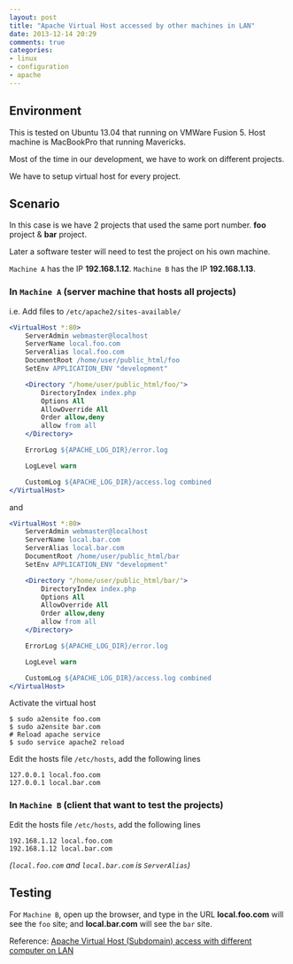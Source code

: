 ```yaml
---
layout: post
title: "Apache Virtual Host accessed by other machines in LAN"
date: 2013-12-14 20:29
comments: true
categories: 
- linux
- configuration
- apache
---
```


## Environment

This is tested on Ubuntu 13.04 that running on VMWare Fusion 5. Host machine is MacBookPro that running Mavericks.

Most of the time in our development, we have to work on different projects.

We have to setup virtual host for every project.

## Scenario
In this case is we have 2 projects that used the same port number. **foo** project & **bar** project.

Later a software tester will need to test the project on his own machine.

`Machine A` has the IP **192.168.1.12**. `Machine B` has the IP **192.168.1.13**.

### In `Machine A` (server machine that hosts all projects)
i.e. Add files to `/etc/apache2/sites-available/`

```apache foo.com
<VirtualHost *:80>
    ServerAdmin webmaster@localhost
    ServerName local.foo.com
    ServerAlias local.foo.com
    DocumentRoot /home/user/public_html/foo
    SetEnv APPLICATION_ENV "development"

    <Directory "/home/user/public_html/foo/">
        DirectoryIndex index.php
        Options All
        AllowOverride All
        Order allow,deny
        allow from all
    </Directory>

    ErrorLog ${APACHE_LOG_DIR}/error.log

    LogLevel warn

    CustomLog ${APACHE_LOG_DIR}/access.log combined
</VirtualHost>
```

and

```apache bar.com
<VirtualHost *:80>
    ServerAdmin webmaster@localhost
    ServerName local.bar.com
    ServerAlias local.bar.com
    DocumentRoot /home/user/public_html/bar
    SetEnv APPLICATION_ENV "development"

    <Directory "/home/user/public_html/bar/">
        DirectoryIndex index.php
        Options All
        AllowOverride All
        Order allow,deny
        allow from all
    </Directory>

    ErrorLog ${APACHE_LOG_DIR}/error.log

    LogLevel warn

    CustomLog ${APACHE_LOG_DIR}/access.log combined
</VirtualHost>
```

Activate the virtual host

```
$ sudo a2ensite foo.com
$ sudo a2ensite bar.com
# Reload apache service
$ sudo service apache2 reload
```

Edit the hosts file `/etc/hosts`, add the following lines

```text hosts
127.0.0.1 local.foo.com
127.0.0.1 local.bar.com
```

### In `Machine B` (client that want to test the projects)

Edit the hosts file `/etc/hosts`, add the following lines

```text hosts
192.168.1.12 local.foo.com
192.168.1.12 local.bar.com
```

_(`local.foo.com` and `local.bar.com` is `ServerAlias`)_

## Testing
For `Machine B`, open up the browser, and type in the URL **local.foo.com** will see the `foo` site; and **local.bar.com** will see the `bar` site.

Reference: [Apache Virtual Host (Subdomain) access with different computer on LAN](http://stackoverflow.com/questions/7141634/apache-virtual-host-subdomain-access-with-different-computer-on-lan/7146132#7146132)
